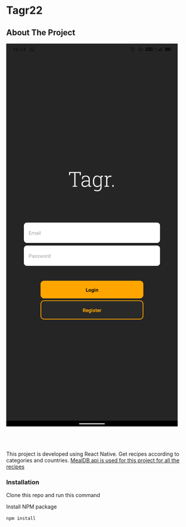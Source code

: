# Tagr22


## About The Project

<!-- ![](https://github.com/kanakdesai/react-native-twitter-card/blob/main/light.png) -->
<!-- <a href="url"><img src="https://github.com/kanakdesai/EasyFood/blob/main/screenShots/homeSS.png" align="center" height="480" width="240" ></a>
<a href="url"><img src="https://github.com/kanakdesai/EasyFood/blob/main/screenShots/CatSS.png" align="center" height="480" width="240"></a>
<a href="url"><img src="https://github.com/kanakdesai/EasyFood/blob/main/screenShots/countSS.png" align="center" height="480" width="240"></a>
<a href="url"><img src="https://github.com/kanakdesai/EasyFood/blob/main/screenShots/recipeSS.png" align="center" height="480" width="240"></a> -->
![Alt text](https://github.com/kanakdesai/Tagr22/blob/main/assets/second.png)

<br/>
<br/>

This project is developed using React Native.
Get recipes according to categories and countries.
<a href="https://www.themealdb.com/api.php">MealDB api is used for this project for all the recipes</a>



### Installation

Clone this repo and run this command


 Install NPM package
   ```sh
   npm install
   ```

